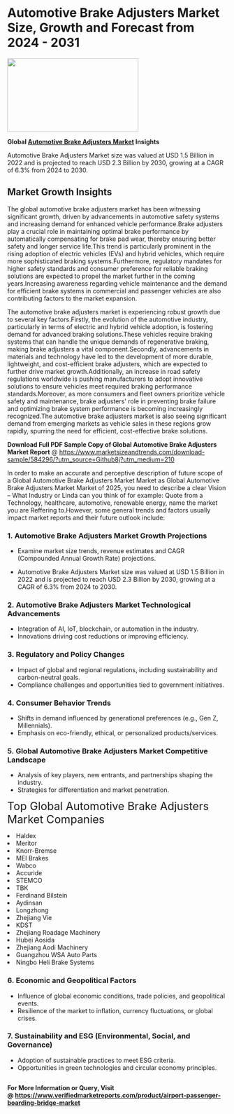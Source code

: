 <H1>Automotive Brake Adjusters Market Size, Growth and Forecast from 2024 - 2031</H1><img class="aligncenter size-medium wp-image-584254" src="https://thirdeyenews.in/wp-content/uploads/2024/09/Global-Market-Research-300x168.jpeg" alt="" width="300" height="168" /><p><strong>Global&nbsp;<a href="https://www.marketsizeandtrends.com/download-sample/584296/?utm_source=Github8j?utm_medium=210">Automotive Brake Adjusters Market</a> Insights</strong></p><p>Automotive Brake Adjusters Market size was valued at USD 1.5 Billion in 2022 and is projected to reach USD 2.3 Billion by 2030, growing at a CAGR of 6.3% from 2024 to 2030.</p><p><h2>Market Growth Insights</h2> <p>The global automotive brake adjusters market has been witnessing significant growth, driven by advancements in automotive safety systems and increasing demand for enhanced vehicle performance.Brake adjusters play a crucial role in maintaining optimal brake performance by automatically compensating for brake pad wear, thereby ensuring better safety and longer service life.This trend is particularly prominent in the rising adoption of electric vehicles (EVs) and hybrid vehicles, which require more sophisticated braking systems.Furthermore, regulatory mandates for higher safety standards and consumer preference for reliable braking solutions are expected to propel the market further in the coming years.Increasing awareness regarding vehicle maintenance and the demand for efficient brake systems in commercial and passenger vehicles are also contributing factors to the market expansion.</p> <p>The automotive brake adjusters market is experiencing robust growth due to several key factors.Firstly, the evolution of the automotive industry, particularly in terms of electric and hybrid vehicle adoption, is fostering demand for advanced braking solutions.These vehicles require braking systems that can handle the unique demands of regenerative braking, making brake adjusters a vital component.Secondly, advancements in materials and technology have led to the development of more durable, lightweight, and cost-efficient brake adjusters, which are expected to further drive market growth.Additionally, an increase in road safety regulations worldwide is pushing manufacturers to adopt innovative solutions to ensure vehicles meet required braking performance standards.Moreover, as more consumers and fleet owners prioritize vehicle safety and maintenance, brake adjusters' role in preventing brake failure and optimizing brake system performance is becoming increasingly recognized.The automotive brake adjusters market is also seeing significant demand from emerging markets as vehicle sales in these regions grow rapidly, spurring the need for efficient, cost-effective brake solutions.</p> <p><span class=""><strong>Download Full PDF Sample Copy of Global Automotive Brake Adjusters Market Report</strong> @ <a href="https://www.marketsizeandtrends.com/download-sample/584296/?utm_source=Github8j?utm_medium=210" target="_blank">https://www.marketsizeandtrends.com/download-sample/584296/?utm_source=Github8j?utm_medium=210</a></span></p><p>In order to make an accurate and perceptive description of future scope of a Global&nbsp;Automotive Brake Adjusters Market Market as Global&nbsp;Automotive Brake Adjusters Market Market of 2025, you need to describe a clear Vision &ndash; What Industry or Linda can you think of for example: Quote from a Technology, healthcare, automotive, renewable energy, name the market you are Reffering to.However, some general trends and factors usually impact market reports and their future outlook include:</p><h3>1.&nbsp;<strong>Automotive Brake Adjusters Market Growth Projections</strong></h3><ul><li>Examine market size trends, revenue estimates and CAGR (Compounded Annual Growth Rate) projections.</li><li><p>Automotive Brake Adjusters Market size was valued at USD 1.5 Billion in 2022 and is projected to reach USD 2.3 Billion by 2030, growing at a CAGR of 6.3% from 2024 to 2030.</p></li></ul><h3>2.&nbsp;<strong>Automotive Brake Adjusters Market Technological Advancements</strong></h3><ul><li>Integration of AI, IoT, blockchain, or automation in the industry.</li><li>Innovations driving cost reductions or improving efficiency.</li></ul><h3>3.&nbsp;<strong>Regulatory and Policy Changes</strong></h3><ul><li>Impact of global and regional regulations, including sustainability and carbon-neutral goals.</li><li>Compliance challenges and opportunities tied to government initiatives.</li></ul><h3>4.&nbsp;<strong>Consumer Behavior Trends</strong></h3><ul><li>Shifts in demand influenced by generational preferences (e.g., Gen Z, Millennials).</li><li>Emphasis on eco-friendly, ethical, or personalized products/services.</li></ul><h3>5.&nbsp;<strong>Global Automotive Brake Adjusters Market Competitive Landscape</strong></h3><ul><li>Analysis of key players, new entrants, and partnerships shaping the industry.</li><li>Strategies for differentiation and market penetration.</li></ul><p data-pm-slice="1 1 []"><span style="color: inherit; font-family: inherit; font-size: 25px;">Top Global Automotive Brake Adjusters Market Companies</span></p><div class="" data-test-id=""><p><li>Haldex</li><li> Meritor</li><li> Knorr-Bremse</li><li> MEI Brakes</li><li> Wabco</li><li> Accuride</li><li> STEMCO</li><li> TBK</li><li> Ferdinand Bilstein</li><li> Aydinsan</li><li> Longzhong</li><li> Zhejiang Vie</li><li> KDST</li><li> Zhejiang Roadage Machinery</li><li> Hubei Aosida</li><li> Zhejiang Aodi Machinery</li><li> Guangzhou WSA Auto Parts</li><li> Ningbo Heli Brake Systems</li></p></div><h3>6.&nbsp;<strong>Economic and Geopolitical Factors</strong></h3><ul><li>Influence of global economic conditions, trade policies, and geopolitical events.</li><li>Resilience of the market to inflation, currency fluctuations, or global crises.</li></ul><h3>7.&nbsp;<strong>Sustainability and ESG (Environmental, Social, and Governance)</strong></h3><ul><li>Adoption of sustainable practices to meet ESG criteria.</li><li>Opportunities in green technologies and circular economy principles.</li></ul><h2><strong style="font-size: 14px;">For More Information or Query, Visit @&nbsp;</strong><a style="background-color: #ffffff; font-size: 14px;" href="https://www.marketsizeandtrends.com/report/automotive-brake-adjusters-market/" target="_blank">https://www.verifiedmarketreports.com/product/airport-passenger-boarding-bridge-market</a></h2>